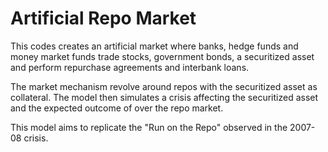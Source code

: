 # Artificial Repo Market

This codes creates an artificial market where banks, hedge funds and money market funds trade stocks, government bonds, a securitized asset and perform repurchase agreements and interbank loans. 

The market mechanism revolve around repos with the securitized asset as collateral. The model then simulates a crisis affecting the securitized asset and the expected outcome of over the repo market.

This model aims to replicate the "Run on the Repo" observed in the 2007-08 crisis.